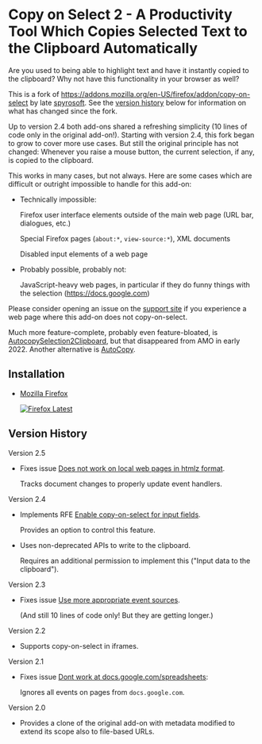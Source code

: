 [link-amo]: https://addons.mozilla.org/en-US/firefox/addon/copy-on-select-2

# Copy on Select 2 - A Productivity Tool Which Copies Selected Text to the Clipboard Automatically

Are you used to being able to highlight text and have it
instantly copied to the clipboard?  Why not have this
functionality in your browser as well?

This is a fork of
https://addons.mozilla.org/en-US/firefox/addon/copy-on-select by
late
[spyrosoft](https://addons.mozilla.org/en-US/firefox/user/5778000).
See the [version history](#version-history) below for information
on what has changed since the fork.

Up to version 2.4 both add-ons shared a refreshing simplicity (10
lines of code only in the original add-on!).  Starting with
version 2.4, this fork began to grow to cover more use cases.
But still the original principle has not changed: Whenever you
raise a mouse button, the current selection, if any, is copied to
the clipboard.

This works in many cases, but not always.  Here are some cases
which are difficult or outright impossible to handle for this
add-on:

- Technically impossible:

  Firefox user interface elements outside of the main web page
  (URL bar, dialogues, etc.)

  Special Firefox pages (`about:*`, `view-source:*`), XML
  documents

  Disabled input elements of a web page

- Probably possible, probably not:

  JavaScript-heavy web pages, in particular if they do funny
  things with the selection (https://docs.google.com)

Please consider opening an issue on the [support
site](https://github.com/farblos/copy-on-select-2/issues) if you
experience a web page where this add-on does not copy-on-select.

Much more feature-complete, probably even feature-bloated, is
[AutocopySelection2Clipboard](https://addons.mozilla.org/en-US/firefox/addon/autocopyselection2clipboard),
but that disappeared from AMO in early 2022.  Another alternative
is
[AutoCopy](https://addons.mozilla.org/en-US/firefox/addon/autocopy-we).

## Installation

- [Mozilla Firefox][link-amo]

  [![Firefox Latest](https://img.shields.io/amo/v/copy-on-select-2)][link-amo]

<!--
  == Keep GitHub workflow release.yml in sync with the format of
  == the section below.
  -->

## Version History

Version 2.5

- Fixes issue [Does not work on local web pages in htmlz format][issue_8].

  Tracks document changes to properly update event handlers.

[issue_8]: https://github.com/farblos/copy-on-select-2/issues/8

Version 2.4

- Implements RFE [Enable copy-on-select for input fields][issue_6].

  Provides an option to control this feature.

- Uses non-deprecated APIs to write to the clipboard.

  Requires an additional permission to implement this ("Input
  data to the clipboard").

[issue_6]: https://github.com/farblos/copy-on-select-2/issues/6

Version 2.3

- Fixes issue [Use more appropriate event sources][issue_4].

  (And still 10 lines of code only!  But they are getting
  longer.)

[issue_4]: https://github.com/farblos/copy-on-select-2/issues/4

Version 2.2

- Supports copy-on-select in iframes.

Version 2.1

- Fixes issue [Dont work at docs.google.com/spreadsheets][issue_1]:

  Ignores all events on pages from `docs.google.com`.

[issue_1]: https://github.com/farblos/copy-on-select-2/issues/1

Version 2.0

- Provides a clone of the original add-on with metadata modified
  to extend its scope also to file-based URLs.
